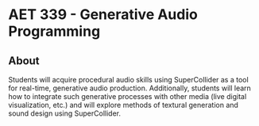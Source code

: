 # AET 339 - Generative Audio Programming

## About 

Students will acquire procedural audio skills using SuperCollider as a tool for real-time, generative audio production. Additionally, students will learn how to integrate such generative processes with other media (live digital visualization, etc.) and will explore methods of textural generation and sound design using SuperCollider.
